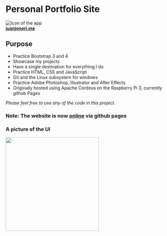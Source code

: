 # Personal Portfolio Site
![Icon of the app](http://juanjoneri.me/img/IconSite.png)<br>
[**juanjoneri.me**](http://www.juanjoneri.me)
## Purpose
* Practice Bootstrap 3 and 4
* Showcase my projects
* Have a single destination for everything I do
* Practice HTML, CSS and JavaScript
* Git and the Linux subsystem for windows
* Practice Adobe Photoshop, Illustrator and After Effects
* Originally hosted using Apache Cordova on the Raspberry Pi 3, currently github Pages

*Please feel free to use any of the code in this project.*
### Note: The website is now [online](http://www.juanjoneri.me) via github pages

### A picture of the UI
<img src="http://juanjoneri.me/img/screen.png" width="300" />
